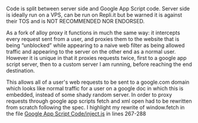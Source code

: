 Code is split between server side and Google App Script code. Server side is ideally run on a VPS, can be run on Repli.it but be warned it is against their TOS and is NOT RECOMMENDED NOR ENDORSED.

As a fork of alloy proxy it functions in much the same way: it intercepts every request sent from a user, and proxies them to the website that is being “unblocked” while appearing to a naive web filter as being allowed traffic and appearing to the server on the other end as a normal user. However it is unique in that it proxies requests twice, first to a google app script server, then to a custom server I am running, before reaching the end destination.

This allows all of a user's web requests to be sent to a google.com domain which looks like normal traffic for a user on a google doc in which this is embedded, instead of some shady random server. In order to proxy requests through google app scripts fetch and xml open had to be rewritten from scratch following the spec. I highlight my rewrite of window.fetch in the file [Google App Script Code/inject.js](https://github.com/NathanDonagi/Google-App-Script-Unblocker/blob/main/Google%20App%20Script%20Code/inject.js) in lines 267-288
